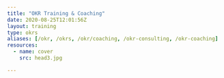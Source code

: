 ```yaml
---
title: "OKR Training & Coaching"
date: 2020-08-25T12:01:56Z
layout: training
type: okrs
aliases: [/okr, /okrs, /okr/coaching, /okr-consulting, /okr-coaching]
resources:
  - name: cover
    src: head3.jpg

---
```

